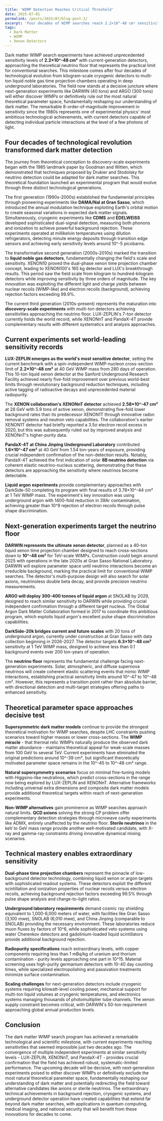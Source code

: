 ```yaml
---
title: 'WIMP Detection Reaches Critical Threshold'
date: 2025-07-01
permalink: /posts/2025/07/blog-post-2/
excerpt: 'Four decades of WIMP searches reach 2.2×10^-48 cm² sensitivity—just one order of magnitude from the neutrino floor that will either reveal dark matter or redirect physics toward axions.'
tags:
  - Dark Matter
  - WIMP
  - Xenon Detectors
---
```


Dark matter WIMP search experiments have achieved unprecedented sensitivity levels of **2.2×10^-48 cm²** with current-generation detectors, approaching the theoretical neutrino floor that represents the practical limit for conventional searches. This milestone comes after four decades of technological evolution from kilogram-scale cryogenic detectors to multi-ton liquid noble gas time projection chambers operating in deep underground laboratories. The field now stands at a decisive juncture where next-generation experiments like DARWIN (40 tons) and ARGO (300 tons) will either discover WIMPs or definitively rule out the most natural theoretical parameter space, fundamentally reshaping our understanding of dark matter. The remarkable 8-order-of-magnitude improvement in sensitivity since the 1980s represents one of experimental physics' most ambitious technological achievements, with current detectors capable of detecting individual particle interactions at the level of a few photons of light.

## Four decades of technological revolution transformed dark matter detection

The journey from theoretical conception to discovery-scale experiments began with the 1985 landmark paper by Goodman and Witten, which demonstrated that techniques proposed by Drukier and Stodolsky for neutrino detection could be adapted for dark matter searches. This theoretical foundation launched an experimental program that would evolve through three distinct technological generations.

The first generation (1990s-2000s) established the fundamental principles through pioneering experiments like **DAMA/NaI at Gran Sasso**, which introduced the annual modulation technique exploiting Earth's orbital motion to create seasonal variations in expected dark matter signals. Simultaneously, cryogenic experiments like **CDMS** and **EDELWEISS** developed sophisticated dual-signal detection, measuring both phonons and ionization to achieve powerful background rejection. These experiments operated at millikelvin temperatures using dilution refrigerators, detecting minute energy deposits through transition edge sensors and achieving early sensitivity levels around 10^-5 picobarns.

The transformative second generation (2000s-2010s) marked the transition to **liquid noble gas detectors**, fundamentally changing the field's scale and sensitivity. XENON10 proved the dual-phase xenon time projection chamber concept, leading to XENON100's 165 kg detector and LUX's breakthrough results. This period saw the field scale from kilogram to hundred-kilogram detectors while improving sensitivity by three orders of magnitude. The key innovation was exploiting the different light and charge yields between nuclear recoils (WIMP-like) and electron recoils (background), achieving rejection factors exceeding 99.9%.

The current third generation (2010s-present) represents the maturation into **discovery-scale experiments** with multi-ton detectors achieving sensitivities approaching the neutrino floor. LUX-ZEPLIN's 7-ton detector currently holds the world record, while XENONnT and PandaX-4T provide complementary results with different systematics and analysis approaches.

## Current experiments set world-leading sensitivity records

**LUX-ZEPLIN emerges as the world's most sensitive detector**, setting the current benchmark with a spin-independent WIMP-nucleon cross-section limit of **2.2×10^-48 cm²** at 40 GeV WIMP mass from 280 days of operation. This 10-ton liquid xenon detector at the Sanford Underground Research Facility achieved nearly five-fold improvement over previous world-best limits through revolutionary background reduction techniques, including active tagging of radioactive decays and unprecedented material radiopurity.

The **XENON collaboration's XENONnT detector** achieved **2.58×10^-47 cm²** at 28 GeV with 5.9 tons of active xenon, demonstrating five-fold lower background rates than its predecessor XENON1T through innovative radon removal systems and neutron veto capabilities. The collaboration's earlier XENON1T detector had briefly reported a 3.5σ electron recoil excess in 2020, but this was subsequently ruled out by improved analysis and XENONnT's higher-purity data.

**PandaX-4T at China Jinping Underground Laboratory** contributed **1.6×10^-47 cm²** at 40 GeV from 1.54 ton-years of exposure, providing crucial independent confirmation of the non-detection results. Notably, PandaX-4T achieved the first indication of solar **8B neutrino detection** via coherent elastic neutrino-nucleus scattering, demonstrating that these detectors are approaching the sensitivity where neutrinos become detectable.

**Liquid argon experiments** provide complementary approaches with DarkSide-50 completing its program with final results of 3.78×10^-44 cm² at 1 TeV WIMP mass. The experiment's key innovation was using underground argon with 1400-fold reduction in 39Ar contamination, achieving greater than 10^9 rejection of electron recoils through pulse shape discrimination.

## Next-generation experiments target the neutrino floor

**DARWIN represents the ultimate xenon detector**, planned as a 40-ton liquid xenon time projection chamber designed to reach cross-sections down to **10^-48 cm²** for TeV-scale WIMPs. Construction could begin around 2025 with operations in the late 2020s at Gran Sasso National Laboratory. DARWIN will explore parameter space until neutrino interactions become an irreducible background, marking the practical limit for conventional WIMP searches. The detector's multi-purpose design will also search for solar axions, neutrinoless double beta decay, and provide precision neutrino measurements.

**ARGO will deploy 300-400 tonnes of liquid argon** at SNOLAB by 2029, designed to reach similar sensitivity to DARWIN while providing crucial independent confirmation through a different target nucleus. The Global Argon Dark Matter Collaboration formed in 2017 to coordinate this ambitious program, which exploits liquid argon's excellent pulse shape discrimination capabilities.

**DarkSide-20k bridges current and future scales** with 20 tons of underground argon, currently under construction at Gran Sasso with data collection beginning in 2026-2027. The detector targets **6.3×10^-48 cm²** sensitivity at 1 TeV WIMP mass, designed to achieve less than 0.1 background events over 200 ton-years of operation.

The **neutrino floor** represents the fundamental challenge facing next-generation experiments. Solar, atmospheric, and diffuse supernova neutrinos will create coherent elastic scattering events that mimic WIMP interactions, establishing practical sensitivity limits around 10^-47 to 10^-48 cm². However, this represents a transition point rather than absolute barrier, with directional detection and multi-target strategies offering paths to enhanced sensitivity.

## Theoretical parameter space approaches decisive test

**Supersymmetric dark matter models** continue to provide the strongest theoretical motivation for WIMP searches, despite LHC constraints pushing scenarios toward higher masses or lower cross-sections. The **WIMP miracle** - that thermal relic WIMPs naturally produce the observed dark matter abundance - maintains theoretical appeal for weak-scale masses from 100 GeV to several TeV. Current experiments have eliminated the original predictions around 10^-39 cm², but significant theoretically motivated parameter space remains in the 10^-45 to 10^-48 cm² range.

**Natural supersymmetry scenarios** focus on minimal fine-tuning models with Higgsino-like neutralinos, which predict cross-sections in the range now being explored by LUX-ZEPLIN and XENONnT. Alternative frameworks including universal extra dimensions and composite dark matter models provide additional theoretical targets within reach of next-generation experiments.

**Non-WIMP alternatives** gain prominence as WIMP searches approach natural limits. **QCD axions** solving the strong CP problem offer complementary detection strategies through microwave cavity experiments like ADMX, entirely unaffected by the neutrino floor. **Sterile neutrinos** in the keV to GeV mass range provide another well-motivated candidate, with X-ray and gamma-ray constraints driving innovative dynamical mixing scenarios.

## Technical mastery enables extraordinary sensitivity

**Dual-phase time projection chambers** represent the pinnacle of low-background detector technology, combining liquid xenon or argon targets with sophisticated readout systems. These detectors exploit the different scintillation and ionization properties of nuclear recoils versus electron recoils, achieving background rejection factors exceeding 99.5% through pulse shape analysis and charge-to-light ratios.

**Underground laboratory requirements** demand cosmic ray shielding equivalent to 1,000-6,000 meters of water, with facilities like Gran Sasso (3,100 mwe), SNOLAB (6,010 mwe), and China Jinping (comparable to SNOLAB) providing the necessary environment. These laboratories reduce muon fluxes by factors of 10^6, while sophisticated veto systems using water Cherenkov detectors and gadolinium-loaded liquid scintillators provide additional background rejection.

**Radiopurity specifications** reach extraordinary levels, with copper components requiring less than 1 mBq/kg of uranium and thorium contamination - purity levels approaching one part in 10^15. Material screening uses high-purity germanium detectors with 10-40 day counting times, while specialized electropolishing and passivation treatments minimize surface contamination.

**Scaling challenges** for next-generation detectors include cryogenic systems requiring kilowatt-level cooling power, mechanical support for multi-ton liquid volumes at cryogenic temperatures, and electronics systems managing thousands of photomultiplier tube channels. The xenon supply constraint becomes critical, with DARWIN's 50-ton requirement approaching global annual production levels.

## Conclusion

The dark matter WIMP search program has achieved a remarkable technological and scientific milestone, with current experiments reaching sensitivities that seemed impossible just two decades ago. The convergence of multiple independent experiments at similar sensitivity levels - LUX-ZEPLIN, XENONnT, and PandaX-4T - provides crucial confirmation that the field has achieved robust, systematic-limited performance. The upcoming decade will be decisive, with next-generation experiments poised to either discover WIMPs or definitively exclude the most natural theoretical parameter space, fundamentally reshaping our understanding of dark matter and potentially redirecting the field toward alternative candidates like axions or sterile neutrinos. The extraordinary technical achievements in background rejection, cryogenic systems, and underground detector operation have created capabilities that extend far beyond dark matter searches, with applications in quantum computing, medical imaging, and national security that will benefit from these innovations for decades to come.
